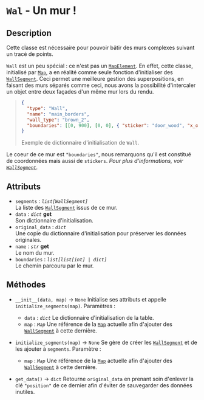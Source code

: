 # `Wal` - Un mur !

## Description

Cette classe est nécessaire pour pouvoir bâtir des murs complexes suivant un tracé de points.

`Wall` est un peu spécial : ce n'est pas un [`MapElement`](../basics/map_element.md). En effet, cette classe, initialisé par [`Map`](map.md), a en réalité comme seule fonction d'initialiser des [`WallSegment`](wall_segment.md). Ceci permet une meilleure gestion des superpositions, en faisant des murs séparés comme ceci, nous avons la possibilité d'intercaler un objet entre deux façades d'un même mur lors du rendu.

> ```json
> {
> 	"type": "Wall",
> 	"name": "main_borders",
> 	"wall_type": "brown_2",
> 	"boundaries": [[0, 900], [0, 0], { "sticker": "door_wood", "x_offset" : 35 }, [1000, 0]]
> }
> ```
> Exemple de dictionnaire d'initialisation de `Wall`.

Le coeur de ce mur est `"boundaries"`, nous remarquons qu'il est constitué de coordonnées mais aussi de `stickers`. *Pour plus d'informations, voir [`WallSegment`](wall_segment.md).*

## Attributs
- `segments` : *`list[WallSegment]`* \
  La liste des [`WallSegment`](wall_segment.md) issus de ce mur.
- `data` : *`dict`* **get** \
  Son dictionnaire d'initialisation.
- `original_data` : *`dict`* \
  Une copie du dictionnaire d'initialisation pour préserver les données originales.
- `name` : *`str`* **get** \
  Le nom du mur.
- `boundaries` : *`list[list[int] | dict]`* \
  Le chemin parcouru par le mur.

## Méthodes
- `__init__(data, map)` &rarr; `None`
  Initialise ses attributs et appelle `initialize_segments(map)`.
  Paramètres :
  * `data` : *`dict`*
  Le dictionnaire d'initialisation de la table.
  * `map` : *`Map`*
  Une référence de la [`Map`](map.md) actuelle afin d'ajouter des [`WallSegment`](wall_segment.md) à cette dernière.

- `initialize_segments(map)` &rarr; `None`
  Se gère de créer les [`WallSegment`](wall_segment.md) et de les ajouter à `segments`.
  Paramètre :
  * `map` : *`Map`*
  Une référence de la [`Map`](map.md) actuelle afin d'ajouter des [`WallSegment`](wall_segment.md) à cette dernière.

- `get_data()` &rarr; `dict`
  Retourne `original_data` en prenant soin d'enlever la clé `"position"` de ce dernier afin d'éviter de sauvegarder des données inutiles.
